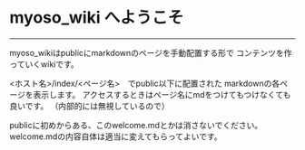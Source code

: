 
# myoso_wiki へようこそ

---

myoso_wikiはpublicにmarkdownのページを手動配置する形で
コンテンツを作っていくwikiです。
  
<ホスト名>/index/<ページ名>　でpublic以下に配置された
markdownの各ページを表示します。
アクセスするときはページ名にmdをつけてもつけなくても良いです。
（内部的には無視しているので）

publicに初めからある、このwelcome.mdとかは消さないでください。
welcome.mdの内容自体は適当に変えてもらってよいです。

